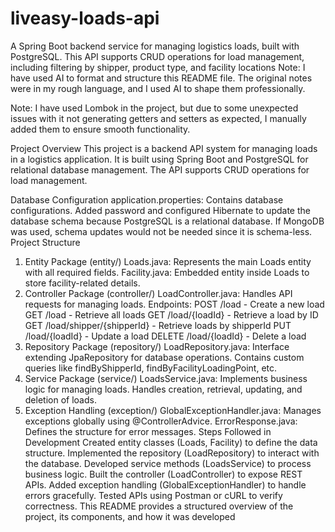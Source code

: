 # liveasy-loads-api
A Spring Boot backend service for managing logistics loads, built with PostgreSQL. This API supports CRUD operations for load management, including filtering by shipper, product type, and facility locations
Note: I have used AI to format and structure this README file. The original notes were in my rough language, and I used AI to shape them professionally.

Note: I have used Lombok in the project, but due to some unexpected issues with it not generating getters and setters as expected, I manually added them to ensure smooth functionality.

Project Overview
This project is a backend API system for managing loads in a logistics application. It is built using Spring Boot and PostgreSQL for relational database management. The API supports CRUD operations for load management.

Database Configuration
application.properties: Contains database configurations.
Added password and configured Hibernate to update the database schema because PostgreSQL is a relational database. If MongoDB was used, schema updates would not be needed since it is schema-less.
Project Structure
1. Entity Package (entity/)
Loads.java: Represents the main Loads entity with all required fields.
Facility.java: Embedded entity inside Loads to store facility-related details.
2. Controller Package (controller/)
LoadController.java: Handles API requests for managing loads.
Endpoints:
POST /load - Create a new load
GET /load - Retrieve all loads
GET /load/{loadId} - Retrieve a load by ID
GET /load/shipper/{shipperId} - Retrieve loads by shipperId
PUT /load/{loadId} - Update a load
DELETE /load/{loadId} - Delete a load
3. Repository Package (repository/)
LoadRepository.java: Interface extending JpaRepository for database operations.
Contains custom queries like findByShipperId, findByFacilityLoadingPoint, etc.
4. Service Package (service/)
LoadsService.java: Implements business logic for managing loads.
Handles creation, retrieval, updating, and deletion of loads.
5. Exception Handling (exception/)
GlobalExceptionHandler.java: Manages exceptions globally using @ControllerAdvice.
ErrorResponse.java: Defines the structure for error messages.
Steps Followed in Development
Created entity classes (Loads, Facility) to define the data structure.
Implemented the repository (LoadRepository) to interact with the database.
Developed service methods (LoadsService) to process business logic.
Built the controller (LoadController) to expose REST APIs.
Added exception handling (GlobalExceptionHandler) to handle errors gracefully.
Tested APIs using Postman or cURL to verify correctness.
This README provides a structured overview of the project, its components, and how it was developed

